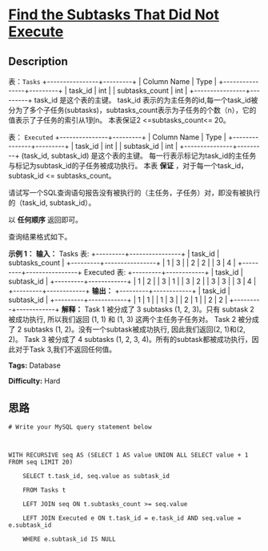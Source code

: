 # [Find the Subtasks That Did Not Execute][title]

## Description

表：`Tasks`
            +----------------+---------+    | Column Name    | Type    |    +----------------+---------+    | task_id        | int     |    | subtasks_count | int     |    +----------------+---------+    task_id 是这个表的主键。    task_id 表示的为主任务的id,每一个task_id被分为了多个子任务(subtasks)，subtasks_count表示为子任务的个数（n），它的值表示了子任务的索引从1到n。    本表保证2 <=subtasks_count<= 20。    



表： `Executed`
            +---------------+---------+    | Column Name   | Type    |    +---------------+---------+    | task_id       | int     |    | subtask_id    | int     |    +---------------+---------+    (task_id, subtask_id) 是这个表的主键。    每一行表示标记为task_id的主任务与标记为subtask_id的子任务被成功执行。    本表 **保证** ，对于每一个task_id，subtask_id <= subtasks_count。    



请试写一个SQL查询语句报告没有被执行的（主任务，子任务）对，即没有被执行的（task_id, subtask_id）。

以 **任何顺序** 返回即可。

查询结果格式如下。



**示例 1：**
            **输入：** Tasks 表:    +---------+----------------+    | task_id | subtasks_count |    +---------+----------------+    | 1       | 3              |    | 2       | 2              |    | 3       | 4              |    +---------+----------------+    Executed 表:    +---------+------------+    | task_id | subtask_id |    +---------+------------+    | 1       | 2          |    | 3       | 1          |    | 3       | 2          |    | 3       | 3          |    | 3       | 4          |    +---------+------------+    **输出：**    +---------+------------+    | task_id | subtask_id |    +---------+------------+    | 1       | 1          |    | 1       | 3          |    | 2       | 1          |    | 2       | 2          |    +---------+------------+    **解释：**    Task 1 被分成了 3 subtasks (1, 2, 3)。只有 subtask 2 被成功执行, 所以我们返回 (1, 1) 和 (1, 3) 这两个主任务子任务对。    Task 2 被分成了 2 subtasks (1, 2)。没有一个subtask被成功执行, 因此我们返回(2, 1)和(2, 2)。    Task 3 被分成了 4 subtasks (1, 2, 3, 4)。所有的subtask都被成功执行，因此对于Task 3,我们不返回任何值。


**Tags:** Database

**Difficulty:** Hard

## 思路

``` mysql
# Write your MySQL query statement below

WITH RECURSIVE seq AS (SELECT 1 AS value UNION ALL SELECT value + 1 FROM seq LIMIT 20)
    SELECT t.task_id, seq.value as subtask_id
    FROM Tasks t
    LEFT JOIN seq ON t.subtasks_count >= seq.value
    LEFT JOIN Executed e ON t.task_id = e.task_id AND seq.value = e.subtask_id
    WHERE e.subtask_id IS NULL
```

[title]: https://leetcode-cn.com/problems/find-the-subtasks-that-did-not-execute
